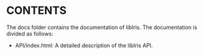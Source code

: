 CONTENTS
========

The docs folder contains the documentation of libIris. The documentation
is divided as follows:

* API/index.html: A detailed description of the libIris API.

